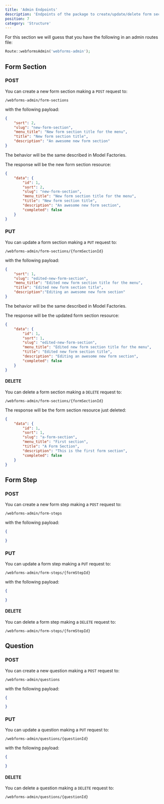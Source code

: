 ```yaml
---
title: 'Admin Endpoints'
description: 'Endpoints of the package to create/update/delete form sections, form steps, questions'
position: 7
category: 'Structure'
---
```


For this section we will guess that you have the following in an admin routes file:

```php
Route::webformsAdmin('webforms-admin');
```

## Form Section

### POST

You can create a new form section making a `POST` request to:

`/webforms-admin/form-sections`

with the following payload:

```json
{
    "sort": 2,
    "slug": "new-form-section",
    "menu_title": "New form section title for the menu",
    "title": "New form section title",
    "description": "An awesome new form section"
}
```

The behavior will be the same described in <nuxt-link to="/model-factories#formsection">Model Factories</nuxt-link>.

The response will be the new form section resource:

```json
{
    "data": {
        "id": 1,
        "sort": 2,
        "slug": "new-form-section",
        "menu_title": "New form section title for the menu",
        "title": "New form section title",
        "description": "An awesome new form section",
        "completed": false
    }
}
```

### PUT

You can update a form section making a `PUT` request to:

`/webforms-admin/form-sections/{formSectionId}`

with the following payload:

```json
{
    "sort": 1,
    "slug": "edited-new-form-section",
    "menu_title": "Edited new form section title for the menu",
    "title": "Edited new form section title",
    "description":"Editing an awesome new form section"
}
```

The behavior will be the same described in <nuxt-link to="/model-factories#formsection">Model Factories</nuxt-link>.

The response will be the updated form section resource:

```json
{
    "data": {
        "id": 1,
        "sort": 1,
        "slug": "edited-new-form-section",
        "menu_title": "Edited new form section title for the menu",
        "title": "Edited new form section title",
        "description": "Editing an awesome new form section",
        "completed": false
    }
}
```

#### DELETE

You can delete a form section making a `DELETE` request to:

`/webforms-admin/form-sections/{formSectionId}`

The response will be the form section resource just deleted:

```json
{
    "data": {
        "id": 1,
        "sort": 1,
        "slug": "a-form-section",
        "menu_title": "First section",
        "title": "A Form Section",
        "description": "This is the first form section",
        "completed": false
    }
}
```

## Form Step

### POST

You can create a new form step making a `POST` request to:

`/webforms-admin/form-steps`

with the following payload:

```json
{
    
}
```

### PUT

You can update a form step making a `PUT` request to:

`/webforms-admin/form-steps/{formStepId}`

with the following payload:

```json
{
    
}
```

#### DELETE

You can delete a form step making a `DELETE` request to:

`/webforms-admin/form-steps/{formStepId}`

## Question

### POST

You can create a new question making a `POST` request to:

`/webforms-admin/questions`

with the following payload:

```json
{
    
}
```

### PUT

You can update a question making a `PUT` request to:

`/webforms-admin/questions/{questionId}`

with the following payload:

```json
{
    
}
```

#### DELETE

You can delete a question making a `DELETE` request to:

`/webforms-admin/questions/{questionId}`
